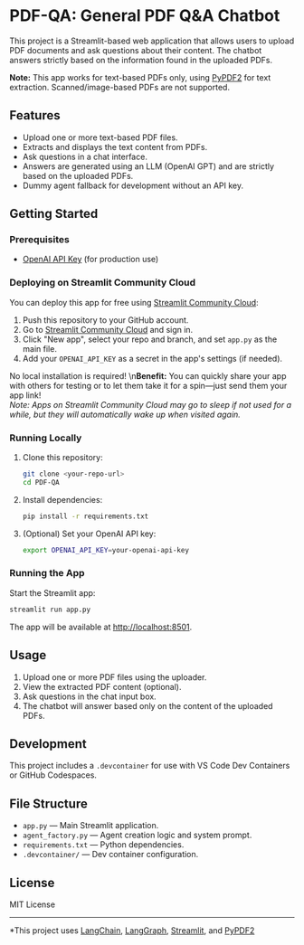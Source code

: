 # PDF-QA: General PDF Q&A Chatbot

This project is a Streamlit-based web application that allows users to upload PDF documents and ask questions about their content. The chatbot answers strictly based on the information found in the uploaded PDFs.

**Note:** This app works for text-based PDFs only, using [PyPDF2](https://pypi.org/project/PyPDF2/) for text extraction. Scanned/image-based PDFs are not supported.

## Features

- Upload one or more text-based PDF files.
- Extracts and displays the text content from PDFs.
- Ask questions in a chat interface.
- Answers are generated using an LLM (OpenAI GPT) and are strictly based on the uploaded PDFs.
- Dummy agent fallback for development without an API key.

## Getting Started

### Prerequisites

- [OpenAI API Key](https://platform.openai.com/account/api-keys) (for production use)

### Deploying on Streamlit Community Cloud

You can deploy this app for free using [Streamlit Community Cloud](https://streamlit.io/cloud):

1. Push this repository to your GitHub account.
2. Go to [Streamlit Community Cloud](https://streamlit.io/cloud) and sign in.
3. Click "New app", select your repo and branch, and set `app.py` as the main file.
4. Add your `OPENAI_API_KEY` as a secret in the app's settings (if needed).

No local installation is required!
\n**Benefit:** You can quickly share your app with others for testing or to let them take it for a spin—just send them your app link!  
*Note: Apps on Streamlit Community Cloud may go to sleep if not used for a while, but they will automatically wake up when visited again.*

### Running Locally

1. Clone this repository:

    ```sh
    git clone <your-repo-url>
    cd PDF-QA
    ```

2. Install dependencies:

    ```sh
    pip install -r requirements.txt
    ```

3. (Optional) Set your OpenAI API key:

    ```sh
    export OPENAI_API_KEY=your-openai-api-key
    ```

### Running the App

Start the Streamlit app:

```sh
streamlit run app.py
```

The app will be available at [http://localhost:8501](http://localhost:8501).

## Usage

1. Upload one or more PDF files using the uploader.
2. View the extracted PDF content (optional).
3. Ask questions in the chat input box.
4. The chatbot will answer based only on the content of the uploaded PDFs.

## Development

This project includes a `.devcontainer` for use with VS Code Dev Containers or GitHub Codespaces.

## File Structure

- `app.py` — Main Streamlit application.
- `agent_factory.py` — Agent creation logic and system prompt.
- `requirements.txt` — Python dependencies.
- `.devcontainer/` — Dev container configuration.

## License

MIT License

---

*This project uses [LangChain](https://github.com/langchain-ai/langchain), [LangGraph](https://github.com/langchain-ai/langgraph), [Streamlit](https://streamlit.io/), and [PyPDF2](https://pypi.org/project/PyPDF2/)